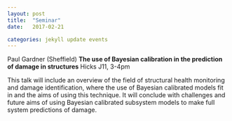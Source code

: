 ```yaml
---
layout: post
title:  "Seminar"
date:   2017-02-21

categories: jekyll update events
---
```


Paul Gardner (Sheffield)
**The use of Bayesian calibration in the prediction of damage in structures**
Hicks J11, 3-4pm

This talk will include an overview of the field of structural health monitoring and damage identification, where the use of Bayesian calibrated models fit in and the aims of using this technique. It will conclude with challenges and future aims of using Bayesian calibrated subsystem models to make full system predictions of damage.

